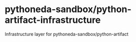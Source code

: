 # pythoneda-sandbox/python-artifact-infrastructure

Infrastructure layer for pythoneda-sandbox/python-artifact
